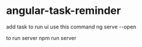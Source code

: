 # angular-task-reminder
add task 
to run ui use this command
ng serve --open

to run server
npm run server
